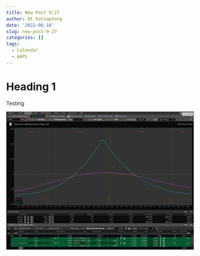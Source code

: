 ```yaml
---
title: New Post 9:27
author: Ot Ratsaphong
date: '2022-06-18'
slug: new-post-9-27
categories: []
tags:
  - Calendar
  - AAPL
---
```


# Heading 1

Testing

![](images/Screen-Shot-2022-06-18-at-6.16.19-am.png)